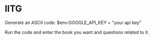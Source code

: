 # IITG
Generate an ASCII code:
$env:GOOGLE_API_KEY = "your api key"

Run the code and enter the book you want and questions related to it.

